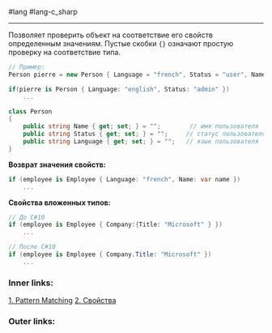 #lang #lang-c_sharp

---
Позволяет проверить объект на соответствие его свойств определенным значениям.
Пустые скобки `{}` означают простую проверку на соответствие типа.

```csharp
// Пример:
Person pierre = new Person { Language = "french", Status = "user", Name = "Pierre" };

if(pierre is Person { Language: "english", Status: "admin" })
	...

class Person
{
    public string Name { get; set; } = "";        // имя пользователя
    public string Status { get; set; } = "";     // статус пользователя
    public string Language { get; set; } = "";   // язык пользователя
}
```

**Возврат значения свойств:**

```csharp
if (employee is Employee { Language: "french", Name: var name }) 
	...
```

**Свойства вложенных типов:**

```csharp
// До C#10
if (employee is Employee { Company:{Title: "Microsoft" } })
	...

// После C#10
if (employee is Employee { Company.Title: "Microsoft" })
	...
```

### Inner links:
[1. Pattern Matching](1.%20Languages/C-sharp/0.%20Введение/1.%20Типы%20данных/Pattern%20Matching/1.%20Pattern%20Matching.md)
[2. Свойства](1.%20Languages/C-sharp/0.%20Введение/2.%20Классовые%20механизмы/2.%20Свойства.md)

### Outer links: